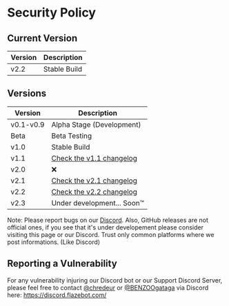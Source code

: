 # Security Policy

## Current Version

|Version|Description|
|-------|------------------|
|v2.2|Stable Build|

## Versions

|Version|Description|
|-------|------------------|
|v0.1-v0.9|Alpha Stage (Development)|
|Beta|Beta Testing|
|v1.0|Stable Build|
|v1.1|[Check the v1.1 changelog](https://github.com/FlazeBot/Flaze-documentation/blob/main/versions_changelogs/version_1.1.md)|
|v2.0|❌|  
|v2.1|[Check the v2.1 changelog](https://github.com/FlazeBot/Flaze-documentation/releases/tag/v2.1)|
|v2.2|[Check the v2.2 changelog](https://github.com/FlazeBot/Flaze-documentation/releases/tag/v2.2)|
|v2.3|Under development... Soon™️|

Note: Please report bugs on our [Discord](https://discord.flazebot.com/).
Also, GitHub releases are not official ones, if you see that it's under developement please consider visiting this page or our Discord. Trust only common platforms where we post informations. (Like Discord) 

## Reporting a Vulnerability

For any vulnerability injuring our Discord bot or our Support Discord Server, please feel free to contact [@chredeur](https://github.com/chredeur0) or [@BENZOOgataga](https://github.com/BENZOOgataga) via Discord here: https://discord.flazebot.com/
